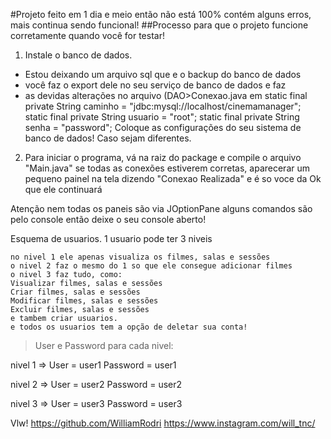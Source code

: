 #Projeto feito em 1 dia e meio então não está 100% contém alguns erros, mais continua sendo funcional!
##Processo para que o projeto funcione corretamente quando você for testar!

1. Instale o banco de dados.
-   Estou deixando um arquivo sql que e o backup do banco de dados
-  você faz o export dele no seu serviço de banco de dados e faz
-   as devidas alterações no arquivo (DAO>Conexao.java em static final private String caminho =
                                                                      "jdbc:mysql://localhost/cinemamanager";
                                                              static final private String usuario = "root";
                                                              static final private String senha = "password";
    Coloque as configurações do seu sistema de banco de dados!
    Caso sejam diferentes.

2. Para iniciar o programa, vá na raiz do package e compile o arquivo "Main.java"
se todas as conexões estiverem corretas, aparecerar um pequeno painel na tela dizendo "Conexao Realizada"
e é so voce da Ok que ele continuará

Atenção nem todas os paneis são via JOptionPane
alguns comandos são pelo console então deixe o seu console aberto!

Esquema de usuarios.
1 usuario pode ter 3 niveis
```
no nivel 1 ele apenas visualiza os filmes, salas e sessões
o nivel 2 faz o mesmo do 1 so que ele consegue adicionar filmes
o nivel 3 faz tudo, como:
Visualizar filmes, salas e sessões
Criar filmes, salas e sessões
Modificar filmes, salas e sessões
Excluir filmes, salas e sessões
e tambem criar usuarios.
e todos os usuarios tem a opção de deletar sua conta!
```
> User e Password para cada nivel:

nivel 1 =>
User = user1
Password = user1

nivel 2 =>
User = user2
Password = user2

nivel 3 =>
User = user3
Password = user3

Vlw!
https://github.com/WilliamRodri
https://www.instagram.com/will_tnc/
